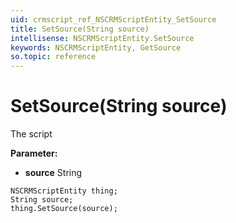 ```yaml
---
uid: crmscript_ref_NSCRMScriptEntity_SetSource
title: SetSource(String source)
intellisense: NSCRMScriptEntity.SetSource
keywords: NSCRMScriptEntity, GetSource
so.topic: reference
---
```


# SetSource(String source)

The script

**Parameter:** 
 - **source** String

```crmscript
NSCRMScriptEntity thing;
String source;
thing.SetSource(source);
```


